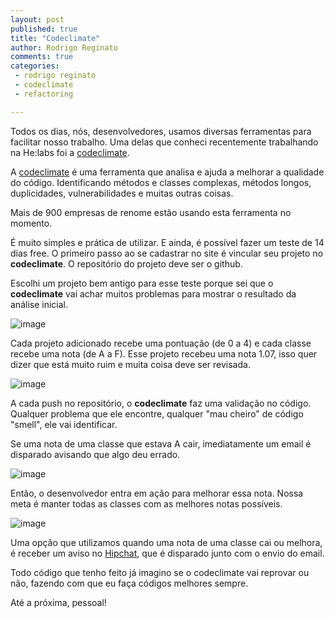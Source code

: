 ```yaml
---
layout: post
published: true
title: "Codeclimate"
author: Rodrigo Reginato
comments: true
categories:
 - rodrigo reginato
 - codeclimate
 - refactoring

---
```


Todos os dias, nós, desenvolvedores, usamos diversas ferramentas para facilitar nosso trabalho.
Uma delas que conheci recentemente trabalhando na He:labs foi a [codeclimate](https://codeclimate.com).

<!--more-->

A [codeclimate](https://codeclimate.com) é uma ferramenta que analisa e ajuda a melhorar a qualidade do código. Identificando métodos e classes complexas, métodos longos, duplicidades, vulnerabilidades e muitas outras coisas.

Mais de 900 empresas de renome estão usando esta ferramenta no momento.

É muito simples e prática de utilizar. E ainda, é possível fazer um teste de 14 dias free. O primeiro passo ao se cadastrar no site é vincular seu projeto no **codeclimate**. O repositório do projeto deve ser o github.

Escolhi um projeto bem antigo para esse teste porque sei que o **codeclimate** vai achar muitos problemas para mostrar o resultado da análise inicial.

![image](/blog/images/posts/2013-09-02/codeclimate_1.png)

Cada projeto adicionado recebe uma pontuação (de 0 a 4) e cada classe recebe uma nota (de A a F). Esse projeto recebeu uma nota 1.07, isso quer dizer que está muito ruim e muita coisa deve ser revisada.

![image](/blog/images/posts/2013-09-02/codeclimate_2.png)

A cada push no repositório, o **codeclimate** faz uma validação no código. Qualquer problema que ele encontre, qualquer "mau cheiro" de código "smell", ele vai identificar.

Se uma nota de uma classe que estava A cair, imediatamente um email é disparado avisando que algo deu errado.

![image](/blog/images/posts/2013-09-02/codeclimate_3.png)

Então, o desenvolvedor entra em ação para melhorar essa nota. Nossa meta é manter todas as classes com as melhores notas possíveis.

![image](/blog/images/posts/2013-09-02/codeclimate_4.png)

Uma opção que utilizamos quando uma nota de uma classe cai ou melhora, é receber um aviso no [Hipchat](https://www.hipchat.com), que é disparado junto com o envio do email.

Todo código que tenho feito já imagino se o codeclimate vai reprovar ou não, fazendo com que eu faça códigos melhores sempre.

Até a próxima, pessoal!
